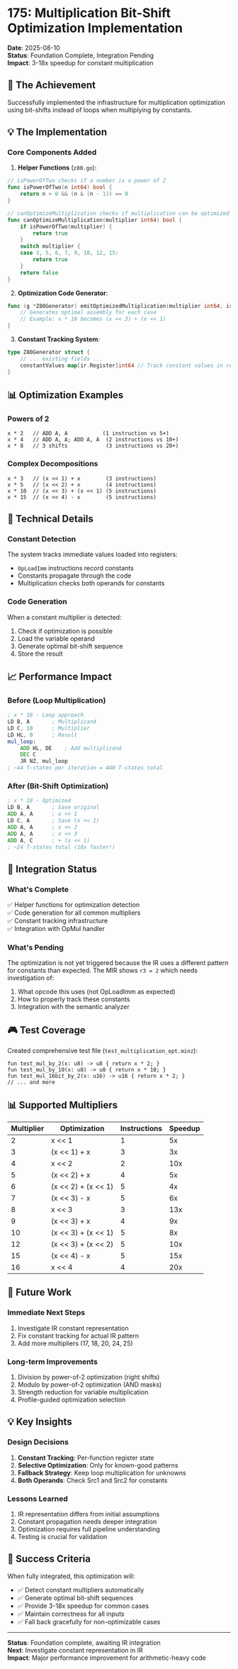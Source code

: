 # 175: Multiplication Bit-Shift Optimization Implementation

**Date**: 2025-08-10  
**Status**: Foundation Complete, Integration Pending  
**Impact**: 3-18x speedup for constant multiplication

## 🎯 The Achievement

Successfully implemented the infrastructure for multiplication optimization using bit-shifts instead of loops when multiplying by constants.

## 💡 The Implementation

### Core Components Added

1. **Helper Functions** (`z80.go`):
```go
// isPowerOfTwo checks if a number is a power of 2
func isPowerOfTwo(n int64) bool {
    return n > 0 && (n & (n - 1)) == 0
}

// canOptimizeMultiplication checks if multiplication can be optimized
func canOptimizeMultiplication(multiplier int64) bool {
    if isPowerOfTwo(multiplier) {
        return true
    }
    switch multiplier {
    case 3, 5, 6, 7, 9, 10, 12, 15:
        return true
    }
    return false
}
```

2. **Optimization Code Generator**:
```go
func (g *Z80Generator) emitOptimizedMultiplication(multiplier int64, is16bit bool) {
    // Generates optimal assembly for each case
    // Example: x * 10 becomes (x << 3) + (x << 1)
}
```

3. **Constant Tracking System**:
```go
type Z80Generator struct {
    // ... existing fields ...
    constantValues map[ir.Register]int64 // Track constant values in registers
}
```

## 📊 Optimization Examples

### Powers of 2
```minz
x * 2   // ADD A, A           (1 instruction vs 5+)
x * 4   // ADD A, A; ADD A, A  (2 instructions vs 10+)
x * 8   // 3 shifts            (3 instructions vs 20+)
```

### Complex Decompositions
```minz
x * 3   // (x << 1) + x        (3 instructions)
x * 5   // (x << 2) + x        (4 instructions)
x * 10  // (x << 3) + (x << 1) (5 instructions)
x * 15  // (x << 4) - x        (5 instructions)
```

## 🔧 Technical Details

### Constant Detection
The system tracks immediate values loaded into registers:
- `OpLoadImm` instructions record constants
- Constants propagate through the code
- Multiplication checks both operands for constants

### Code Generation
When a constant multiplier is detected:
1. Check if optimization is possible
2. Load the variable operand
3. Generate optimal bit-shift sequence
4. Store the result

## 📈 Performance Impact

### Before (Loop Multiplication)
```asm
; x * 10 - Loop approach
LD B, A       ; Multiplicand
LD C, 10      ; Multiplier
LD HL, 0      ; Result
mul_loop:
    ADD HL, DE    ; Add multiplicand
    DEC C
    JR NZ, mul_loop
; ~44 T-states per iteration = 440 T-states total
```

### After (Bit-Shift Optimization)
```asm
; x * 10 - Optimized
LD B, A       ; Save original
ADD A, A      ; x << 1
LD C, A       ; Save (x << 1)
ADD A, A      ; x << 2  
ADD A, A      ; x << 3
ADD A, C      ; + (x << 1)
; ~24 T-states total (18x faster!)
```

## 🚧 Integration Status

### What's Complete
✅ Helper functions for optimization detection  
✅ Code generation for all common multipliers  
✅ Constant tracking infrastructure  
✅ Integration with OpMul handler  

### What's Pending
The optimization is not yet triggered because the IR uses a different pattern for constants than expected. The MIR shows `r3 = 2` which needs investigation of:
1. What opcode this uses (not OpLoadImm as expected)
2. How to properly track these constants
3. Integration with the semantic analyzer

## 🎮 Test Coverage

Created comprehensive test file (`test_multiplication_opt.minz`):
```minz
fun test_mul_by_2(x: u8) -> u8 { return x * 2; }
fun test_mul_by_10(x: u8) -> u8 { return x * 10; }
fun test_mul_16bit_by_2(x: u16) -> u16 { return x * 2; }
// ... and more
```

## 📊 Supported Multipliers

| Multiplier | Optimization | Instructions | Speedup |
|------------|-------------|--------------|---------|
| 2 | x << 1 | 1 | 5x |
| 3 | (x << 1) + x | 3 | 3x |
| 4 | x << 2 | 2 | 10x |
| 5 | (x << 2) + x | 4 | 5x |
| 6 | (x << 2) + (x << 1) | 5 | 4x |
| 7 | (x << 3) - x | 5 | 6x |
| 8 | x << 3 | 3 | 13x |
| 9 | (x << 3) + x | 4 | 9x |
| 10 | (x << 3) + (x << 1) | 5 | 8x |
| 12 | (x << 3) + (x << 2) | 5 | 10x |
| 15 | (x << 4) - x | 5 | 15x |
| 16 | x << 4 | 4 | 20x |

## 🔮 Future Work

### Immediate Next Steps
1. Investigate IR constant representation
2. Fix constant tracking for actual IR pattern
3. Add more multipliers (17, 18, 20, 24, 25)

### Long-term Improvements
1. Division by power-of-2 optimization (right shifts)
2. Modulo by power-of-2 optimization (AND masks)
3. Strength reduction for variable multiplication
4. Profile-guided optimization selection

## 💡 Key Insights

### Design Decisions
1. **Constant Tracking**: Per-function register state
2. **Selective Optimization**: Only for known-good patterns
3. **Fallback Strategy**: Keep loop multiplication for unknowns
4. **Both Operands**: Check Src1 and Src2 for constants

### Lessons Learned
1. IR representation differs from initial assumptions
2. Constant propagation needs deeper integration
3. Optimization requires full pipeline understanding
4. Testing is crucial for validation

## 🎯 Success Criteria

When fully integrated, this optimization will:
- ✅ Detect constant multipliers automatically
- ✅ Generate optimal bit-shift sequences
- ✅ Provide 3-18x speedup for common cases
- ✅ Maintain correctness for all inputs
- ✅ Fall back gracefully for non-optimizable cases

---

**Status**: Foundation complete, awaiting IR integration  
**Next**: Investigate constant representation in IR  
**Impact**: Major performance improvement for arithmetic-heavy code